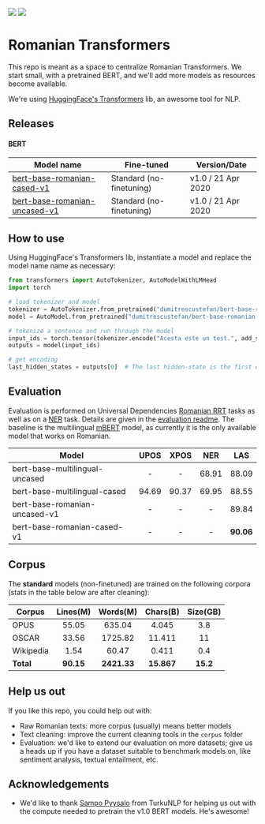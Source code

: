 ![](https://img.shields.io/badge/Python-3-brightgreen)
![](https://img.shields.io/badge/Latest%20BERT-v1.0-informational)

# Romanian Transformers

This repo is meant as a space to centralize Romanian Transformers.
We start small, with a pretrained BERT, and we'll add more models as resources become available. 

We're using [HuggingFace's Transformers](https://github.com/huggingface/transformers) lib, an awesome tool for NLP. 

## Releases

#### BERT

| Model name                    	| Fine-tuned               	| Version/Date       	|
|-------------------------------	|--------------------------	|--------------------	|
| [bert-base-romanian-cased-v1](https://huggingface.co/dumitrescustefan/bert-base-romanian-cased-v1)   	    | Standard (no-finetuning) 	| v1.0 / 21 Apr 2020 	|
| [bert-base-romanian-uncased-v1](https://huggingface.co/dumitrescustefan/bert-base-romanian-uncased-v1) 	| Standard (no-finetuning) 	| v1.0 / 21 Apr 2020 	|

## How to use

Using HuggingFace's Transformers lib, instantiate a model and replace the model name name as necessary:
```python
from transformers import AutoTokenizer, AutoModelWithLMHead
import torch

# load tokenizer and model
tokenizer = AutoTokenizer.from_pretrained("dumitrescustefan/bert-base-romanian-cased-v1")
model = AutoModel.from_pretrained("dumitrescustefan/bert-base-romanian-cased-v1")

# tokenize a sentence and run through the model
input_ids = torch.tensor(tokenizer.encode("Acesta este un test.", add_special_tokens=True)).unsqueeze(0)  # Batch size 1
outputs = model(input_ids)

# get encoding
last_hidden_states = outputs[0]  # The last hidden-state is the first element of the output tuple
```


## Evaluation

Evaluation is performed on Universal Dependencies [Romanian RRT](https://universaldependencies.org/treebanks/ro_rrt/index.html) tasks as well as on a [NER](https://github.com/dumitrescustefan/ronec) task. Details are given in the [evaluation readme](evauation/README.md). 
The baseline is the multilingual [mBERT](https://github.com/google-research/bert/blob/master/multilingual.md) model, as currently it is the only available model that works on Romanian.

| Model                          |  UPOS |  XPOS |  NER  |  LAS  |
|--------------------------------|:-----:|:-----:|:-----:|:-----:|
| bert-base-multilingual-uncased |   -   |   -   | 68.91 | 88.09 |
| bert-base-multilingual-cased   | 94.69 | 90.37 | 69.95 | 88.55 |
| bert-base-romanian-uncased-v1  |   -   |   -   |   -   | 89.84 |
| bert-base-romanian-cased-v1    |   -   |   -   |   -   | **90.06** |

## Corpus 

The **standard** models (non-finetuned) are trained on the following corpora (stats in the table below are after cleaning):

| Corpus    	| Lines(M) 	| Words(M) 	| Chars(B) 	| Size(GB) 	|
|-----------	|:--------:	|:--------:	|:--------:	|:--------:	|
| OPUS      	|   55.05  	|  635.04  	|   4.045  	|    3.8   	|
| OSCAR     	|   33.56  	|  1725.82 	|  11.411  	|    11    	|
| Wikipedia 	|   1.54   	|   60.47  	|   0.411  	|    0.4   	|
| **Total**     	|   **90.15**  	|  **2421.33** 	|  **15.867**  	|   **15.2**   	|

## Help us out

If you like this repo, you could help out with:
- Raw Romanian texts: more corpus (usually) means better models
- Text cleaning: improve the current cleaning tools in the ``corpus`` folder
- Evaluation: we'd like to extend our evaluation on more datasets; give us a heads up if you have a dataset suitable to benchmark models on, like sentiment analysis, textual entailment, etc. 

## Acknowledgements

- We'd like to thank [Sampo Pyysalo](https://github.com/spyysalo) from TurkuNLP for helping us out with the compute needed to pretrain the v1.0 BERT models. He's awesome!
